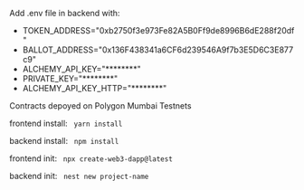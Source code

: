 
Add .env file in backend with:
- TOKEN_ADDRESS="0xb2750f3e973Fe82A5B0Ff9de8996B6dE288f20df"
- BALLOT_ADDRESS="0x136F438341a6CF6d239546A9f7b3E5D6C3E877c9"
- ALCHEMY_API_KEY="********"
- PRIVATE_KEY="********"
- ALCHEMY_API_KEY_HTTP="********"


Contracts depoyed on Polygon Mumbai Testnets

frontend install:
``` yarn install```

backend install:
``` npm install```


frontend init:
``` npx create-web3-dapp@latest```

backend init:
``` nest new project-name```